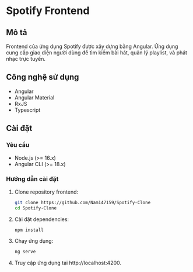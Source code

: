# Spotify Frontend

## Mô tả

Frontend của ứng dụng Spotify được xây dựng bằng Angular. Ứng dụng cung cấp giao diện người dùng để tìm kiếm bài hát, quản lý playlist, và phát nhạc trực tuyến.

## Công nghệ sử dụng

- Angular
- Angular Material
- RxJS
- Typescript

## Cài đặt

### Yêu cầu
- Node.js (>= 16.x)
- Angular CLI (>= 18.x)

### Hướng dẫn cài đặt

1. Clone repository frontend:
   ```bash
   git clone https://github.com/Nam147159/Spotify-Clone
   cd Spotify-Clone
   ```
2. Cài đặt dependencies:
   ```bash
   npm install
   ```
3. Chạy ứng dụng:
   ```bash
   ng serve
   ```
4. Truy cập ứng dụng tại http://localhost:4200.




